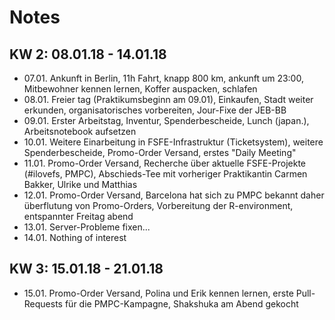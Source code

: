 # Notes

## KW 2: 08.01.18 - 14.01.18

- 07.01. Ankunft in Berlin, 11h Fahrt, knapp 800 km, ankunft um 23:00, Mitbewohner kennen lernen, Koffer auspacken, schlafen
- 08.01. Freier tag (Praktikumsbeginn am 09.01), Einkaufen, Stadt weiter erkunden, organisatorisches vorbereiten, Jour-Fixe der JEB-BB
- 09.01. Erster Arbeitstag, Inventur, Spenderbescheide, Lunch (japan.), Arbeitsnotebook aufsetzen
- 10.01. Weitere Einarbeitung in FSFE-Infrastruktur (Ticketsystem), weitere Spenderbescheide, Promo-Order Versand, erstes "Daily Meeting"
- 11.01. Promo-Order Versand, Recherche über aktuelle FSFE-Projekte (#ilovefs, PMPC), Abschieds-Tee mit vorheriger Praktikantin Carmen Bakker, Ulrike und Matthias
- 12.01. Promo-Order Versand, Barcelona hat sich zu PMPC bekannt daher überflutung von Promo-Orders, Vorbereitung der R-environment, entspannter Freitag abend
- 13.01. Server-Probleme fixen...
- 14.01. Nothing of interest

## KW 3: 15.01.18 - 21.01.18

- 15.01. Promo-Order Versand, Polina und Erik kennen lernen, erste Pull-Requests für die PMPC-Kampagne, Shakshuka am Abend gekocht

